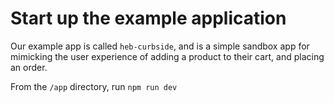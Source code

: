# Start up the example application

Our example app is called `heb-curbside`, and is a simple sandbox app for mimicking the user experience of adding a product to their cart, and placing an order.

From the `/app` directory, run `npm run dev`
